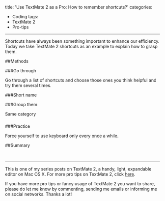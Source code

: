 title: 'Use TextMate 2 as a Pro: How to remember shortcuts?'
categories:
  - Coding
tags:
  - TextMate 2
  - Pro-tips
---

Shortcuts have always been something important to enhance our efficiency. Today we take TextMate 2 shortcuts as an example to explain how to grasp them.

<!-- more -->

##Methods

###Go through

Go through a list of shortcuts and choose those ones you think helpful and try them several times. 

###Short name



###Group them

Same category

###

###Practice

Force yourself to use keyboard only every once a while. 

 



##Summary



<br/>

---

This is one of my series posts on TextMate 2, a handy, light, expandable editor on Mac OS X. For more pro tips on TextMate 2, click [here]().

If you have more pro tips or fancy usage of TextMate 2 you want to share, please do let me know by commenting, sending me emails or informing me on social networks. Thanks a lot!
